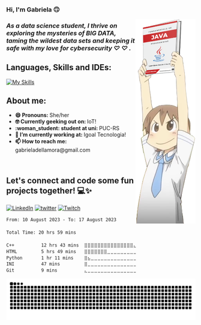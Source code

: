  ### Hi, I'm Gabriela 🙃

<img align='right' src= "https://raw.githubusercontent.com/MarnieGrenat/images-readme/main/java%20book%20edited2.png" width="159">
<h3><em> As a data science student, I  thrive on exploring the mysteries of BIG DATA, taming the wildest data sets and keeping it safe with my love for cybersecurity ♡ 	♡ .
 </em></h3>
 <h2>Languages, Skills and IDEs:  </h2>
 
[![My Skills](https://skills.thijs.gg/icons?i=py,java,js,cpp,c,html,css,swift,git,mysql,sqlite,regex,raspberrypi,flask,pytorch,latex,linux,arduino,vscode&perline=5)](https://skills.thijs.gg)
<h2> About me: </h2>
 <ul>
   <li align="left"> <strong>  😄 Pronouns: </strong> She/her
   </li>
   <li align="left"> <strong> 🤓 Currently geeking out on: </strong> IoT! 
   </li>
   <li align="left"> <strong>  	:woman_student: student at uni:  </strong> PUC-RS
   </li>
    <li align="left"> <strong>  👀 I’m currently working at: </strong> Igoal Tecnologia!
   </li>
    <li align="left"> <strong> 📫 How to reach me: </strong> gabrieladellamora@gmail.com
    </li>
 </ul> 
<br>
<h2>Let's connect and code some fun projects together! 💻✨</h5>

   [![LinkedIn](https://img.shields.io/badge/LinkedIn-0077B5?style=for-the-badge&logo=linkedin&logoColor=white)](https://www.linkedin.com/in/gabriela-dellamora/) 
   [![twitter](https://img.shields.io/badge/twitter-1DA1F2?style=for-the-badge&logo=twitter&logoColor=white)](https://twitter.com/MarnieGrenat)
   [![Twitch](https://img.shields.io/badge/Twitch-9146FF?style=for-the-badge&logo=twitch&logoColor=white)](https://www.twitch.tv/MarnieGrenat) 

</ul>



<!-- Bloco de Status
<div>
  <a href="https://github.com/MarnieGrenat">
   <img align="left" height="230em" src="https://github-readme-stats.vercel.app/api?username=marniegrenat&show_icons=true&theme=jolly&include_all_commits=true&count_private=true"/>
   </a>
-->
<!-- Bloco de códigos
<div>
<a href="https://github.com/MarnieGrenat"> 
 <img align="left" height="200em" src="https://github-readme-stats.vercel.app/api/top-langs/?username=marniegrenat&theme=jolly&hide=javascript,html"/>
 </a>
size for the gitstats: 176em
-->
<!--START_SECTION:waka-->

```txt
From: 10 August 2023 - To: 17 August 2023

Total Time: 20 hrs 59 mins

C++          12 hrs 43 mins  ⣿⣿⣿⣿⣿⣿⣿⣿⣿⣿⣿⣿⣿⣿⣿⣄⣀⣀⣀⣀⣀⣀⣀⣀⣀   60.64 %
HTML         5 hrs 49 mins   ⣿⣿⣿⣿⣿⣿⣿⣀⣀⣀⣀⣀⣀⣀⣀⣀⣀⣀⣀⣀⣀⣀⣀⣀⣀   27.75 %
Python       1 hr 11 mins    ⣿⣦⣀⣀⣀⣀⣀⣀⣀⣀⣀⣀⣀⣀⣀⣀⣀⣀⣀⣀⣀⣀⣀⣀⣀   05.71 %
INI          47 mins         ⣿⣀⣀⣀⣀⣀⣀⣀⣀⣀⣀⣀⣀⣀⣀⣀⣀⣀⣀⣀⣀⣀⣀⣀⣀   03.74 %
Git          9 mins          ⣄⣀⣀⣀⣀⣀⣀⣀⣀⣀⣀⣀⣀⣀⣀⣀⣀⣀⣀⣀⣀⣀⣀⣀⣀   00.73 %
```

<!--END_SECTION:waka-->
 ![Snake animation](https://github.com/MarnieGrenat/MarnieGrenat/blob/output/github-contribution-grid-snake.svg)

 <!--
things I can put in the future on my profile:
- 🔭 I’m currently working on ...
- 🌱 I’m currently learning ...
- 👯 I’m looking to collaborate on ...
- 🤔 I’m looking for help with ...
- 💬 Ask me about ...
- 📫 How to reach me: ...
- 😄 Pronouns: ...
- ⚡ Fun fact: ...
-->
